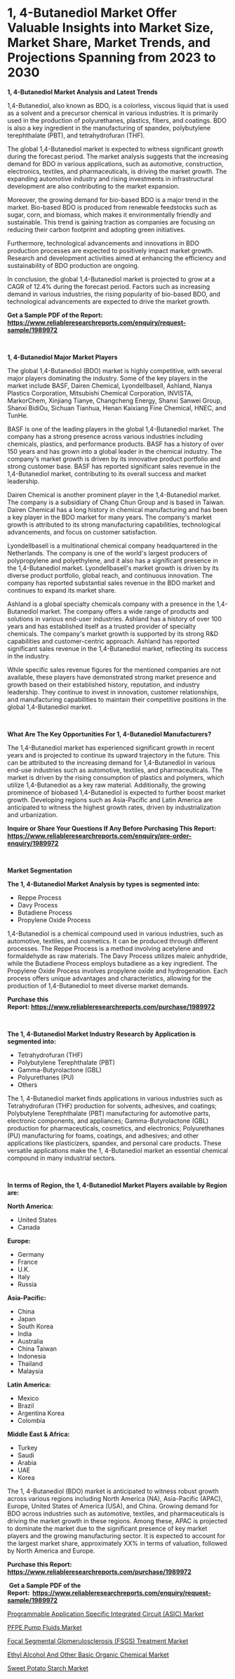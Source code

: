 <p><h1>1, 4-Butanediol Market Offer Valuable Insights into Market Size, Market Share, Market Trends, and Projections Spanning from 2023 to 2030</h1></p><p><strong>1, 4-Butanediol Market Analysis and Latest Trends</strong></p>
<p><p>1,4-Butanediol, also known as BDO, is a colorless, viscous liquid that is used as a solvent and a precursor chemical in various industries. It is primarily used in the production of polyurethanes, plastics, fibers, and coatings. BDO is also a key ingredient in the manufacturing of spandex, polybutylene terephthalate (PBT), and tetrahydrofuran (THF).</p><p>The global 1,4-Butanediol market is expected to witness significant growth during the forecast period. The market analysis suggests that the increasing demand for BDO in various applications, such as automotive, construction, electronics, textiles, and pharmaceuticals, is driving the market growth. The expanding automotive industry and rising investments in infrastructural development are also contributing to the market expansion.</p><p>Moreover, the growing demand for bio-based BDO is a major trend in the market. Bio-based BDO is produced from renewable feedstocks such as sugar, corn, and biomass, which makes it environmentally friendly and sustainable. This trend is gaining traction as companies are focusing on reducing their carbon footprint and adopting green initiatives.</p><p>Furthermore, technological advancements and innovations in BDO production processes are expected to positively impact market growth. Research and development activities aimed at enhancing the efficiency and sustainability of BDO production are ongoing.</p><p>In conclusion, the global 1,4-Butanediol market is projected to grow at a CAGR of 12.4% during the forecast period. Factors such as increasing demand in various industries, the rising popularity of bio-based BDO, and technological advancements are expected to drive the market growth.</p></p>
<p><strong>Get a Sample PDF of the Report:&nbsp; <a href="https://www.reliableresearchreports.com/enquiry/request-sample/1989972">https://www.reliableresearchreports.com/enquiry/request-sample/1989972</a></strong></p>
<p>&nbsp;</p>
<p><strong>1, 4-Butanediol Major Market Players</strong></p>
<p><p>The global 1,4-Butanediol (BDO) market is highly competitive, with several major players dominating the industry. Some of the key players in the market include BASF, Dairen Chemical, Lyondellbasell, Ashland, Nanya Plastics Corporation, Mitsubishi Chemical Corporation, INVISTA, MarkorChem, Xinjiang Tianye, Changcheng Energy, Shanxi Sanwei Group, Shanxi BidiOu, Sichuan Tianhua, Henan Kaixiang Fine Chemical, HNEC, and TunHe.</p><p>BASF is one of the leading players in the global 1,4-Butanediol market. The company has a strong presence across various industries including chemicals, plastics, and performance products. BASF has a history of over 150 years and has grown into a global leader in the chemical industry. The company's market growth is driven by its innovative product portfolio and strong customer base. BASF has reported significant sales revenue in the 1,4-Butanediol market, contributing to its overall success and market leadership.</p><p>Dairen Chemical is another prominent player in the 1,4-Butanediol market. The company is a subsidiary of Chang Chun Group and is based in Taiwan. Dairen Chemical has a long history in chemical manufacturing and has been a key player in the BDO market for many years. The company's market growth is attributed to its strong manufacturing capabilities, technological advancements, and focus on customer satisfaction.</p><p>Lyondellbasell is a multinational chemical company headquartered in the Netherlands. The company is one of the world's largest producers of polypropylene and polyethylene, and it also has a significant presence in the 1,4-Butanediol market. Lyondellbasell's market growth is driven by its diverse product portfolio, global reach, and continuous innovation. The company has reported substantial sales revenue in the BDO market and continues to expand its market share.</p><p>Ashland is a global specialty chemicals company with a presence in the 1,4-Butanediol market. The company offers a wide range of products and solutions in various end-user industries. Ashland has a history of over 100 years and has established itself as a trusted provider of specialty chemicals. The company's market growth is supported by its strong R&D capabilities and customer-centric approach. Ashland has reported significant sales revenue in the 1,4-Butanediol market, reflecting its success in the industry.</p><p>While specific sales revenue figures for the mentioned companies are not available, these players have demonstrated strong market presence and growth based on their established history, reputation, and industry leadership. They continue to invest in innovation, customer relationships, and manufacturing capabilities to maintain their competitive positions in the global 1,4-Butanediol market.</p></p>
<p>&nbsp;</p>
<p><strong>What Are The Key Opportunities For 1, 4-Butanediol Manufacturers?</strong></p>
<p><p>The 1,4-Butanediol market has experienced significant growth in recent years and is projected to continue its upward trajectory in the future. This can be attributed to the increasing demand for 1,4-Butanediol in various end-use industries such as automotive, textiles, and pharmaceuticals. The market is driven by the rising consumption of plastics and polymers, which utilize 1,4-Butanediol as a key raw material. Additionally, the growing prominence of biobased 1,4-Butanediol is expected to further boost market growth. Developing regions such as Asia-Pacific and Latin America are anticipated to witness the highest growth rates, driven by industrialization and urbanization.</p></p>
<p><strong>Inquire or Share Your Questions If Any Before Purchasing This Report: <a href="https://www.reliableresearchreports.com/enquiry/pre-order-enquiry/1989972">https://www.reliableresearchreports.com/enquiry/pre-order-enquiry/1989972</a></strong></p>
<p>&nbsp;</p>
<p><strong>Market Segmentation</strong></p>
<p><strong>The 1, 4-Butanediol Market Analysis by types is segmented into:</strong></p>
<p><ul><li>Reppe Process</li><li>Davy Process</li><li>Butadiene Process</li><li>Propylene Oxide Process</li></ul></p>
<p><p>1,4-Butanediol is a chemical compound used in various industries, such as automotive, textiles, and cosmetics. It can be produced through different processes. The Reppe Process is a method involving acetylene and formaldehyde as raw materials. The Davy Process utilizes maleic anhydride, while the Butadiene Process employs butadiene as a key ingredient. The Propylene Oxide Process involves propylene oxide and hydrogenation. Each process offers unique advantages and characteristics, allowing for the production of 1,4-Butanediol to meet diverse market demands.</p></p>
<p><strong>Purchase this Report:&nbsp;<a href="https://www.reliableresearchreports.com/purchase/1989972">https://www.reliableresearchreports.com/purchase/1989972</a></strong></p>
<p>&nbsp;</p>
<p><strong>The 1, 4-Butanediol Market Industry Research by Application is segmented into:</strong></p>
<p><ul><li>Tetrahydrofuran (THF)</li><li>Polybutylene Terephthalate (PBT)</li><li>Gamma-Butyrolactone (GBL)</li><li>Polyurethanes (PU)</li><li>Others</li></ul></p>
<p><p>The 1, 4-Butanediol market finds applications in various industries such as Tetrahydrofuran (THF) production for solvents, adhesives, and coatings; Polybutylene Terephthalate (PBT) manufacturing for automotive parts, electronic components, and appliances; Gamma-Butyrolactone (GBL) production for pharmaceuticals, cosmetics, and electronics; Polyurethanes (PU) manufacturing for foams, coatings, and adhesives; and other applications like plasticizers, spandex, and personal care products. These versatile applications make the 1, 4-Butanediol market an essential chemical compound in many industrial sectors.</p></p>
<p>&nbsp;</p>
<p><strong>In terms of Region, the 1, 4-Butanediol Market Players available by Region are:</strong></p>
<p>
    <p> <strong> North America: </strong>
        <ul>
            <li>United States</li>
            <li>Canada</li>
        </ul>
        </p> 
    <p> <strong> Europe: </strong>
        <ul>
            <li>Germany</li>
            <li>France</li>
            <li>U.K.</li>
            <li>Italy</li>
            <li>Russia</li>
        </ul>
        </p> 
    <p> <strong> Asia-Pacific: </strong>
        <ul>
            <li>China</li>
            <li>Japan</li>
            <li>South Korea</li>
            <li>India</li>
            <li>Australia</li>
            <li>China Taiwan</li>
            <li>Indonesia</li>
            <li>Thailand</li>
            <li>Malaysia</li>
        </ul>
        </p> 
    <p> <strong> Latin America: </strong>
        <ul>
            <li>Mexico</li>
            <li>Brazil</li>
            <li>Argentina Korea</li>
            <li>Colombia</li>
        </ul>
        </p> 
    <p> <strong> Middle East & Africa: </strong>
        <ul>
            <li>Turkey</li>
            <li>Saudi</li>
            <li>Arabia</li>
            <li>UAE</li>
            <li>Korea</li>
        </ul>
    </p>
    </p>
<p><p>The 1, 4-Butanediol (BDO) market is anticipated to witness robust growth across various regions including North America (NA), Asia-Pacific (APAC), Europe, United States of America (USA), and China. Growing demand for BDO across industries such as automotive, textiles, and pharmaceuticals is driving the market growth in these regions. Among these, APAC is projected to dominate the market due to the significant presence of key market players and the growing manufacturing sector. It is expected to account for the largest market share, approximately XX% in terms of valuation, followed by North America and Europe.</p></p>
<p><strong>Purchase this Report: <a href="https://www.reliableresearchreports.com/purchase/1989972">https://www.reliableresearchreports.com/purchase/1989972</a></strong></p>
<p>&nbsp;<strong>Get a Sample PDF of the Report:&nbsp;&nbsp;<a href="https://www.reliableresearchreports.com/enquiry/request-sample/1989972">https://www.reliableresearchreports.com/enquiry/request-sample/1989972</a></strong></p>
<p><strong></strong></p>
<p><p><a href="https://github.com/Chiragrp25/Market-Research-Report-List-1/blob/main/programmable-application-specific-integrated-circuit-asic-market.md">Programmable Application Specific Integrated Circuit (ASIC) Market</a></p><p><a href="https://www.linkedin.com/pulse/pfpe-pump-fluids-market-challenges-opportunities-growth-ds3se/">PFPE Pump Fluids Market</a></p><p><a href="https://github.com/YashRP12/Market-Research-Report-List-1/blob/main/focal-segmental-glomerulosclerosis-fsgs-treatment-market.md">Focal Segmental Glomerulosclerosis (FSGS) Treatment Market</a></p><p><a href="https://www.linkedin.com/pulse/ethyl-alcohol-other-basic-organic-chemical-market-challenges-5coxe/">Ethyl Alcohol And Other Basic Organic Chemical Market</a></p><p><a href="https://medium.com/@rahul.reportprime/sweet-potato-starch-nbsp-market-focuses-on-market-share-size-and-projected-forecast-till-2030-a950fc91cbe8">Sweet Potato Starch Market</a></p></p>